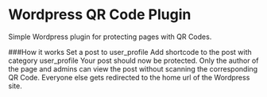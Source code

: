 # Wordpress QR Code Plugin
Simple Wordpress plugin for protecting pages with QR Codes.

###How it works
Set a post to user_profile
Add shortcode to the post with category user_profile
Your post should now be protected. Only the author of the page and admins can view the post without scanning the corresponding QR Code. 
Everyone else gets redirected to the home url of the Wordpress site.
